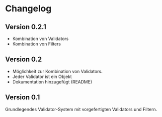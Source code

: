 # Changelog


## Version 0.2.1

- Kombination von Validators
- Kombination von Filters
 
 
## Version 0.2

- Möglichkeit zur Kombination von Validators.
- Jeder Validator ist ein Objekt
- Dokumentation hinzugefügt (README)


## Version 0.1

Grundlegendes Validator-System mit vorgefertigten Validators und Filtern.
